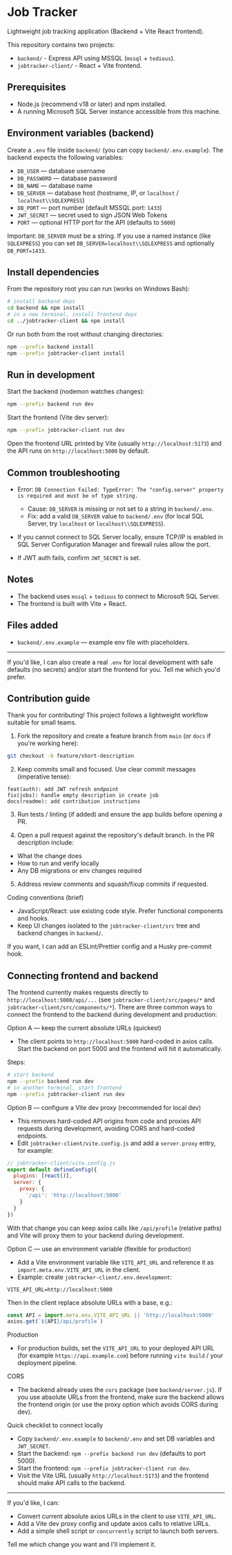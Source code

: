 # Job Tracker

Lightweight job tracking application (Backend + Vite React frontend).

This repository contains two projects:

- `backend/` - Express API using MSSQL (`mssql` + `tedious`).
- `jobtracker-client/` - React + Vite frontend.

## Prerequisites

- Node.js (recommend v18 or later) and npm installed.
- A running Microsoft SQL Server instance accessible from this machine.

## Environment variables (backend)

Create a `.env` file inside `backend/` (you can copy `backend/.env.example`). The backend expects the following variables:

- `DB_USER` — database username
- `DB_PASSWORD` — database password
- `DB_NAME` — database name
- `DB_SERVER` — database host (hostname, IP, or `localhost` / `localhost\\SQLEXPRESS`)
- `DB_PORT` — port number (default MSSQL port: `1433`)
- `JWT_SECRET` — secret used to sign JSON Web Tokens
- `PORT` — optional HTTP port for the API (defaults to `5000`)

Important: `DB_SERVER` must be a string. If you use a named instance (like `SQLEXPRESS`) you can set `DB_SERVER=localhost\\SQLEXPRESS` and optionally `DB_PORT=1433`.

## Install dependencies

From the repository root you can run (works on Windows Bash):

```bash
# install backend deps
cd backend && npm install
# in a new terminal, install frontend deps
cd ../jobtracker-client && npm install
```

Or run both from the root without changing directories:

```bash
npm --prefix backend install
npm --prefix jobtracker-client install
```

## Run in development

Start the backend (nodemon watches changes):

```bash
npm --prefix backend run dev
```

Start the frontend (Vite dev server):

```bash
npm --prefix jobtracker-client run dev
```

Open the frontend URL printed by Vite (usually `http://localhost:5173`) and the API runs on `http://localhost:5000` by default.

## Common troubleshooting

- Error: `DB Connection Failed: TypeError: The "config.server" property is required and must be of type string.`
  - Cause: `DB_SERVER` is missing or not set to a string in `backend/.env`.
  - Fix: add a valid `DB_SERVER` value to `backend/.env` (for local SQL Server, try `localhost` or `localhost\\SQLEXPRESS`).

- If you cannot connect to SQL Server locally, ensure TCP/IP is enabled in SQL Server Configuration Manager and firewall rules allow the port.

- If JWT auth fails, confirm `JWT_SECRET` is set.

## Notes

- The backend uses `mssql` + `tedious` to connect to Microsoft SQL Server.
- The frontend is built with Vite + React.

## Files added

- `backend/.env.example` — example env file with placeholders.

---

If you'd like, I can also create a real `.env` for local development with safe defaults (no secrets) and/or start the frontend for you. Tell me which you'd prefer.

## Contribution guide

Thank you for contributing! This project follows a lightweight workflow suitable for small teams.

1. Fork the repository and create a feature branch from `main` (or `docs` if you're working here):

```bash
git checkout -b feature/short-description
```

2. Keep commits small and focused. Use clear commit messages (imperative tense):

```
feat(auth): add JWT refresh endpoint
fix(jobs): handle empty description in create job
docs(readme): add contribution instructions
```

3. Run tests / linting (if added) and ensure the app builds before opening a PR.

4. Open a pull request against the repository's default branch. In the PR description include:
- What the change does
- How to run and verify locally
- Any DB migrations or env changes required

5. Address review comments and squash/fixup commits if requested.

Coding conventions (brief)
- JavaScript/React: use existing code style. Prefer functional components and hooks.
- Keep UI changes isolated to the `jobtracker-client/src` tree and backend changes in `backend/`.

If you want, I can add an ESLint/Prettier config and a Husky pre-commit hook.

## Connecting frontend and backend

The frontend currently makes requests directly to `http://localhost:5000/api/...` (see `jobtracker-client/src/pages/*` and `jobtracker-client/src/components/*`). There are three common ways to connect the frontend to the backend during development and production:

Option A — keep the current absolute URLs (quickest)
- The client points to `http://localhost:5000` hard-coded in axios calls. Start the backend on port 5000 and the frontend will hit it automatically.

Steps:

```bash
# start backend
npm --prefix backend run dev
# in another terminal, start frontend
npm --prefix jobtracker-client run dev
```

Option B — configure a Vite dev proxy (recommended for local dev)
- This removes hard-coded API origins from code and proxies API requests during development, avoiding CORS and hard-coded endpoints.
- Edit `jobtracker-client/vite.config.js` and add a `server.proxy` entry, for example:

```js
// jobtracker-client/vite.config.js
export default defineConfig({
  plugins: [react()],
  server: {
    proxy: {
      '/api': 'http://localhost:5000'
    }
  }
})
```

With that change you can keep axios calls like `/api/profile` (relative paths) and Vite will proxy them to your backend during development.

Option C — use an environment variable (flexible for production)
- Add a Vite environment variable like `VITE_API_URL` and reference it as `import.meta.env.VITE_API_URL` in the client.
- Example: create `jobtracker-client/.env.development`:

```
VITE_API_URL=http://localhost:5000
```

Then in the client replace absolute URLs with a base, e.g.:

```js
const API = import.meta.env.VITE_API_URL || 'http://localhost:5000'
axios.get(`${API}/api/profile`)
```

Production
- For production builds, set the `VITE_API_URL` to your deployed API URL (for example `https://api.example.com`) before running `vite build` / your deployment pipeline.

CORS
- The backend already uses the `cors` package (see `backend/server.js`). If you use absolute URLs from the frontend, make sure the backend allows the frontend origin (or use the proxy option which avoids CORS during dev).

Quick checklist to connect locally
- Copy `backend/.env.example` to `backend/.env` and set DB variables and `JWT_SECRET`.
- Start the backend: `npm --prefix backend run dev` (defaults to port 5000).
- Start the frontend: `npm --prefix jobtracker-client run dev`.
- Visit the Vite URL (usually `http://localhost:5173`) and the frontend should make API calls to the backend.

---

If you'd like, I can:
- Convert current absolute axios URLs in the client to use `VITE_API_URL`.
- Add a Vite dev proxy config and update axios calls to relative URLs.
- Add a simple shell script or `concurrently` script to launch both servers.

Tell me which change you want and I'll implement it.

